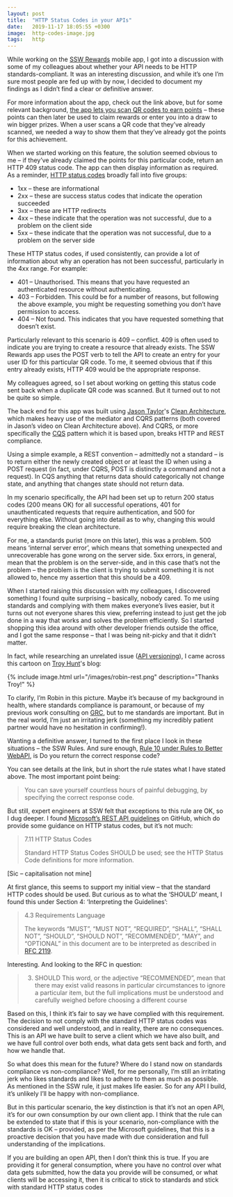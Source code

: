 ```yaml
---
layout: post
title:  "HTTP Status Codes in your APIs"
date:   2019-11-17 18:05:55 +0300
image:  http-codes-image.jpg
tags:   http
---
```


While working on the [SSW Rewards](https://www.youtube.com/watch?v=ebd6P7cyFPI) mobile app, I got into a discussion with some of my colleagues about whether your API needs to be HTTP standards-compliant. It was an interesting discussion, and while it’s one I’m sure most people are fed up with by now, I decided to document my findings as I didn’t find a clear or definitive answer.

For more information about the app, check out the link above, but for some relevant background, [the app lets you scan QR codes to earn points](https://www.youtube.com/watch?v=84pu24SKrCY) – these points can then later be used to claim rewards or enter you into a draw to win bigger prizes. When a user scans a QR code that they’ve already scanned, we needed a way to show them that they’ve already got the points for this achievement.

When we started working on this feature, the solution seemed obvious to me – if they’ve already claimed the points for this particular code, return an HTTP 409 status code. The app can then display information as required. As a reminder, [HTTP status codes](https://www.w3.org/Protocols/rfc2616/rfc2616-sec10.html) broadly fall into five groups:

* 1xx – these are informational
* 2xx – these are success status codes that indicate the operation succeeded
* 3xx – these are HTTP redirects
* 4xx – these indicate that the operation was not successful, due to a problem on the client side
* 5xx – these indicate that the operation was not successful, due to a problem on the server side

These HTTP status codes, if used consistently, can provide a lot of information about why an operation has not been successful, particularly in the 4xx range. For example:

* 401 – Unauthorised. This means that you have requested an authenticated resource without authenticating.
* 403 – Forbidden. This could be for a number of reasons, but following the above example, you might be requesting something you don’t have permission to access.
* 404 – Not found. This indicates that you have requested something that doesn’t exist.

Particularly relevant to this scenario is 409 – conflict. 409 is often used to indicate you are trying to create a resource that already exists. The SSW Rewards app uses the POST verb to tell the API to create an entry for your user ID for this particular QR code. To me, it seemed obvious that if this entry already exists, HTTP 409 would be the appropriate response.

My colleagues agreed, so I set about working on getting this status code sent back when a duplicate QR code was scanned. But it turned out to not be quite so simple.

The back end for this app was built using [Jason Taylor](https://twitter.com/jasontaylordev?lang=en)'s [Clean Architecture](https://www.youtube.com/watch?v=RQve_bD8X_M), which makes heavy use of the mediator and CQRS patterns (both covered in Jason’s video on Clean Architecture above). And CQRS, or more specifically the [CQS](https://martinfowler.com/bliki/CommandQuerySeparation.html) pattern which it is based upon, breaks HTTP and REST compliance.

Using a simple example, a REST convention – admittedly not a standard – is to return either the newly created object or at least the ID when using a POST request (in fact, under CQRS, POST is distinctly a command and not a request). In CQS anything that returns data should categorically not change state, and anything that changes state should not return data.

In my scenario specifically, the API had been set up to return 200 status codes (200 means OK) for all successful operations, 401 for unauthenticated requests that require authentication, and 500 for everything else. Without going into detail as to why, changing this would require breaking the clean architecture.

For me, a standards purist (more on this later), this was a problem. 500 means ‘internal server error’, which means that something unexpected and unrecoverable has gone wrong on the server side. 5xx errors, in general, mean that the problem is on the server-side, and in this case that’s not the problem – the problem is the client is trying to submit something it is not allowed to, hence my assertion that this should be a 409.

When I started raising this discussion with my colleagues, I discovered something I found quite surprising – basically, nobody cared. To me using standards and complying with them makes everyone’s lives easier, but it turns out not everyone shares this view, preferring instead to just get the job done in a way that works and solves the problem efficiently. So I started shopping this idea around with other developer friends outside the office, and I got the same response – that I was being nit-picky and that it didn’t matter.

In fact, while researching an unrelated issue ([API versioning](https://www.troyhunt.com/your-api-versioning-is-wrong-which-is/)), I came across this cartoon on [Troy Hunt](https://www.troyhunt.com/)'s blog:

{% include image.html url="/images/robin-rest.png" description="Thanks Troy!" %}

To clarify, I’m Robin in this picture. Maybe it’s because of my background in health, where standards compliance is paramount, or because of my previous work consulting on [GRC](https://en.wikipedia.org/wiki/Governance,_risk_management,_and_compliance), but to me standards are important. But in the real world, I’m just an irritating jerk (something my incredibly patient partner would have no hesitation in confirming!).

Wanting a definitive answer, I turned to the first place I look in these situations – the SSW Rules. And sure enough, [Rule 10 under Rules to Better WebAPI](https://rules.ssw.com.au/do-you-return-the-correct-response-code), is Do you return the correct response code?

You can see details at the link, but in short the rule states what I have stated above. The most important point being:

> You can save yourself countless hours of painful debugging, by specifying the correct response code.

But still, expert engineers at SSW felt that exceptions to this rule are OK, so I dug deeper. I found [Microsoft’s REST API guidelines](https://github.com/microsoft/api-guidelines/blob/vNext/Guidelines.md) on GitHub, which do provide some guidance on HTTP status codes, but it’s not much:

> 7.11 HTTP Status Codes
> 
> Standard HTTP Status Codes SHOULD be used; see the HTTP Status Code definitions for more information.

[Sic – capitalisation not mine]

At first glance, this seems to support my initial view – that the standard HTTP codes should be used. But curious as to what the ‘SHOULD’ meant, I found this under Section 4: ‘Interpreting the Guidelines’:

> 4.3 Requirements Language
> 
> The keywords “MUST”, “MUST NOT”, “REQUIRED”, “SHALL”, “SHALL NOT”, “SHOULD”, “SHOULD NOT”, “RECOMMENDED”, “MAY”, and “OPTIONAL” in this document are to be interpreted as described in [RFC 2119](https://www.ietf.org/rfc/rfc2119.txt).

Interesting. And looking to the RFC in question:

> 3. SHOULD This word, or the adjective “RECOMMENDED”, mean that there may exist valid reasons in particular circumstances to ignore a particular item, but the full implications must be understood and carefully weighed before choosing a different course

Based on this, I think it’s fair to say we have complied with this requirement. The decision to not comply with the standard HTTP status codes was considered and well understood, and in reality, there are no consequences. This is an API we have built to serve a client which we have also built, and we have full control over both ends, what data gets sent back and forth, and how we handle that.

So what does this mean for the future? Where do I stand now on standards compliance vs non-compliance? Well, for me personally, I’m still an irritating jerk who likes standards and likes to adhere to them as much as possible. As mentioned in the SSW rule, it just makes life easier. So for any API I build, it’s unlikely I’ll be happy with non-compliance.

But in this particular scenario, the key distinction is that it’s not an open API, it’s for our own consumption by our own client app. I think that the rule can be extended to state that if this is your scenario, non-compliance with the standards is OK – provided, as per the Microsoft guidelines, that this is a proactive decision that you have made with due consideration and full understanding of the implications.

If you are building an open API, then I don’t think this is true. If you are providing it for general consumption, where you have no control over what data gets submitted, how the data you provide will be consumed, or what clients will be accessing it, then it is critical to stick to standards and stick with standard HTTP status codes